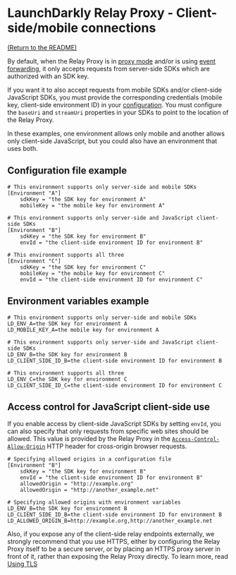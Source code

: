 # LaunchDarkly Relay Proxy - Client-side/mobile connections

[(Return to the README)](../README.md)

By default, when the Relay Proxy is in [proxy mode](./proxy-mode.md) and/or is using [event forwarding](events.md), it only accepts requests from server-side SDKs which are authorized with an SDK key.

If you want it to also accept requests from mobile SDKs and/or client-side JavaScript SDKs, you must provide the corresponding credentials (mobile key, client-side environment ID) in your [configuration](./configuration.md#file-section-environment-name). You must configure the `baseUri` and `streamUri` properties in your SDKs to point to the location of the Relay Proxy.

In these examples, one environment allows only mobile and another allows only client-side JavaScript, but you could also have an environment that uses both.

## Configuration file example

```
# This environment supports only server-side and mobile SDKs
[Environment "A"]
    sdkKey = "the SDK key for environment A"
    mobileKey = "the mobile key for environment A"

# This environment supports only server-side and JavaScript client-side SDKs
[Environment "B"]
    sdkKey = "the SDK key for environment B"
    envId = "the client-side environment ID for environment B"

# This environment supports all three
[Environment "C"]
    sdkKey = "the SDK key for environment C"
    mobileKey = "the mobile key for environment C"
    envId = "the client-side environment ID for environment C"
```

## Environment variables example

```
# This environment supports only server-side and mobile SDKs
LD_ENV_A=the SDK key for environment A
LD_MOBILE_KEY_A=the mobile key for environment A

# This environment supports only server-side and JavaScript client-side SDKs
LD_ENV_B=the SDK key for environment B
LD_CLIENT_SIDE_ID_B=the client-side environment ID for environment B

# This environment supports all three
LD_ENV_C=the SDK key for environment C
LD_CLIENT_SIDE_ID_C=the client-side environment ID for environment C
```

## Access control for JavaScript client-side use

If you enable access by client-side JavaScript SDKs by setting `envId`, you can also specify that only requests from specific web sites should be allowed. This value is provided by the Relay Proxy in the [`Access-Control-Allow-Origin`](https://developer.mozilla.org/en-US/docs/Web/HTTP/Headers/Access-Control-Allow-Origin) HTTP header for cross-origin browser requests.

```
# Specifying allowed origins in a configuration file
[Environment "B"]
    sdkKey = "the SDK key for environment B"
    envId = "the client-side environment ID for environment B"
    allowedOrigin = "http://example.org"
    allowedOrigin = "http://another_example.net"
```

```
# Specifying allowed origins with environment variables
LD_ENV_B=the SDK key for environment B
LD_CLIENT_SIDE_ID_B=the client-side environment ID for environment B
LD_ALLOWED_ORIGIN_B=http://example.org,http://another_example.net
```

Also, if you expose any of the client-side relay endpoints externally, we strongly recommend that you use HTTPS, either by configuring the Relay Proxy itself to be a secure server, or by placing an HTTPS proxy server in front of it, rather than exposing the Relay Proxy directly. To learn more, read [Using TLS](./tls.md)
